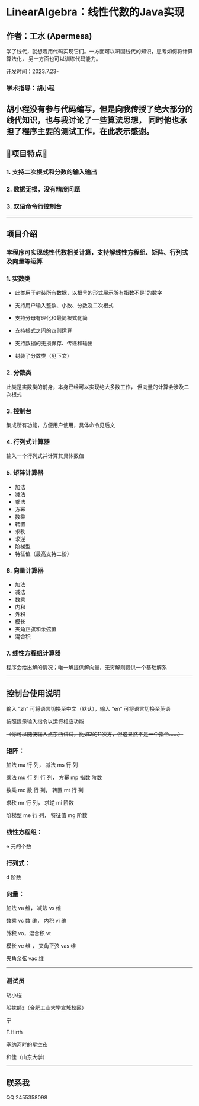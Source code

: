 # LinearAlgebra：线性代数的Java实现

## 作者：工水 (Apermesa)

学了线代，就想着用代码实现它们。一方面可以巩固线代的知识，思考如何将计算算法化，
另一方面也可以训练代码能力。

开发时间：2023.7.23-

### 学术指导：胡小程

胡小程没有参与代码编写，但是向我传授了绝大部分的线代知识，也与我讨论了一些算法思想，
同时他也承担了程序主要的测试工作，在此表示感谢。
---

## 🚀项目特点🚀

### 1. 支持二次根式和分数的输入输出

### 2. 数据无损，没有精度问题

### 3. 双语命令行控制台

---

## 项目介绍

### 本程序可实现线性代数相关计算，支持解线性方程组、矩阵、行列式及向量等运算

### 1. 实数类

- 此类用于封装所有数据，以根号的形式展示所有指数不是1的数字

- 支持用户输入整数、小数、分数及二次根式

- 支持分母有理化和最简根式化简

- 支持根式之间的四则运算

- 支持数据的无损保存、传递和输出

- 封装了分数类（见下文）

### 2. 分数类

此类是实数类的前身，本身已经可以实现绝大多数工作，
但向量的计算会涉及二次根式

### 3. 控制台

集成所有功能，方便用户使用，具体命令见后文

### 4. 行列式计算器

输入一个行列式并计算其具体数值

### 5. 矩阵计算器

- 加法
- 减法
- 乘法
- 方幂
- 数乘
- 转置
- 求秩
- 求逆
- 阶梯型
- 特征值（最高支持二阶）

### 6. 向量计算器

- 加法
- 减法
- 数乘
- 内积
- 外积
- 模长
- 夹角正弦和余弦值
- 混合积

### 7. 线性方程组计算器

程序会给出解的情况；唯一解提供解向量，无穷解则提供一个基础解系


---

## 控制台使用说明

输入 “zh” 可将语言切换至中文（默认），输入 “en” 可将语言切换至英语

按照提示输入指令以运行相应功能

~~（你可以随便输入点东西试试，比如2的11次方，但这显然不是一个指令……）~~

### 矩阵：

加法 ma 行 列， 减法 ms 行 列

乘法 mu 行 列 行 列， 方幂 mp 指数 阶数

数乘 mc 数 行 列， 转置 mt 行 列

求秩 mr 行 列， 求逆 mi 阶数

阶梯型 me 行 列， 特征值 mg 阶数

### 线性方程组：

e 元的个数

### 行列式：

d 阶数

### 向量：

加法 va 维， 减法 vs 维

数乘 vc 数 维， 内积 vi 维

外积 vo，混合积 vt

模长 ve 维 ， 夹角正弦 vas 维

夹角余弦 vac 维

---

### 测试员

胡小程

船袜额z（合肥工业大学宣城校区）

宁

F.Hirth

塞纳河畔的星空夜

和佳（山东大学）

---

## 联系我

QQ 2455358098